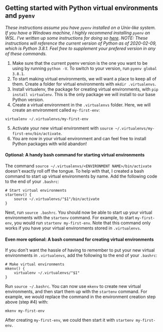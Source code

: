 ## Getting started with Python virtual environments and `pyenv`
_These instructions assume you have `pyenv` installed on a Unix-like system. If you have a Windows machine, I highly recommend installing `pyenv` on WSL. I've written up some instructions for doing so [here](https://github.com/fcabissi/useful-stuff/blob/master/pyenv-for-wsl.md#setting-up-a-python-environment-with-windows-subsystem-for-linux-wsl-and-virtualenv)._
_NOTE: These instructions will reference the current version of Python as of 2020-02-09, which is Python 3.8.1. Feel free to supplement your prefered version in any of these commands._
1. Make sure that the current pyenv version is the one you want to be using by running `python -V`. To switch to your version, run `pyenv global 3.8.1`.
2. To start making virtual environments, we will want a place to keep all of them. Create a folder for virtual environments with `mkdir .virtualenvs`.
3. Install virtualenv, the package for creating virtual environments, with `pip install virtualenv`. This is the only package we will install to our base Python version.
4. Create a virtual environment in the `.virtualenvs` folder. Here, we will create an environment called `my-first-env`:
```
virtualenv ~/.virtualenvs/my-first-env
```
5. Activate your new virtual environment with `source ~/.virtualenvs/my-first-env/bin/activate`.
6. You are now in your virtual environment and can feel free to install Python packages with wild abandon!
#### Optional: A handy bash command for starting virtual environments
The command `source ~/.virtualenvs/<ENVIRONMENT NAME>/bin/activate` doesn't exactly roll off the tongue. To help with that, I created a bash command to start up virtual environments by name. Add the following code to the end of your `.bashrc`:
```
# Start virtual environments
startenv() {
    source ~/.virtualenvs/"$1"/bin/activate
}
```
Next, run `source .bashrc`. You should now be able to start up your virtual environments with the `startenv` command. For example, to start `my-first-env`, you would run `startenv my-first-env`. Note that this command only works if you have your virtual environments stored in `.virtualenvs`.
#### Even more optional: A bash command for creating virtual environments
If you don't want the hassle of having to remember to put your new virtual environments in `.virtualenvs`, add the following to the end of your `.bashrc`:
```
# Make virtual environments
mkenv() {
    virtualenv ~/.virtualenvs/"$1"
}
```
Run `source ~/.bashrc`. You can now use `mkenv` to create new virtual environments, and then start them up with the `startenv` command. For example, we would replace the command in the environment creation step above (step #4) with:
```
mkenv my-first-env
```
After creating `my-first-env`, we could then start it with `startenv my-first-env`.
